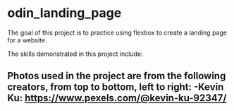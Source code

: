 # odin_landing_page
The goal of this project is to practice using flexbox to create a landing page for a website.

The skills demonstrated in this project include:


Photos used in the project are from the following creators, from top to bottom, left to right:
-Kevin Ku: https://www.pexels.com/@kevin-ku-92347/
-